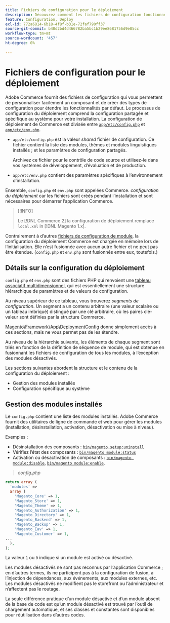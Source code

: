 ```yaml
---
title: Fichiers de configuration pour le déploiement
description: Découvrez comment les fichiers de configuration fonctionnent pour l’installation de l’application Commerce.
feature: Configuration, Deploy
exl-id: 772a6814-6b18-4f8f-b31e-72faf790ff37
source-git-commit: b40d2bd4d466782ba5bc1b29ee8681756d9e85cc
workflow-type: tm+mt
source-wordcount: '457'
ht-degree: 0%

---
```


# Fichiers de configuration pour le déploiement

Adobe Commerce fournit des fichiers de configuration qui vous permettent de personnaliser facilement un composant et de créer des types de configuration pour étendre les fonctionnalités par défaut. Le processus de configuration du déploiement comprend la configuration partagée et spécifique au système pour votre installation. La configuration de déploiement de Commerce est divisée entre [`app/etc/config.php`](../reference/config-reference-configphp.md) et [`app/etc/env.php`](../reference/config-reference-envphp.md).

- `app/etc/config.php` est la valeur _shared_ fichier de configuration.
Ce fichier contient la liste des modules, thèmes et modules linguistiques installés ; et les paramètres de configuration partagés.

   Archivez ce fichier pour le contrôle de code source et utilisez-le dans vos systèmes de développement, d’évaluation et de production.

- `app/etc/env.php` contient des paramètres spécifiques à l’environnement d’installation.

Ensemble, `config.php` et `env.php` sont appelées Commerce. _configuration du déploiement_ car les fichiers sont créés pendant l’installation et sont nécessaires pour démarrer l’application Commerce.

>[!INFO]
>
>Le [!DNL Commerce 2] la configuration de déploiement remplace `local.xml` in [!DNL Magento 1.x].

Contrairement à d’autres [fichiers de configuration de module](../reference/module-files.md), la configuration du déploiement Commerce est chargée en mémoire lors de l’initialisation. Elle n’est fusionnée avec aucun autre fichier et ne peut pas être étendue. (`config.php` et `env.php` sont fusionnés entre eux, toutefois.)

## Détails sur la configuration du déploiement

`config.php` et `env.php` sont des fichiers PHP qui renvoient une [tableau associatif multidimensionnel](https://www.w3schools.com:443/php/php_arrays.asp), qui est essentiellement une structure hiérarchique de paramètres et de valeurs de configuration.

Au niveau supérieur de ce tableau, vous trouverez _segments de configuration_. Un segment a un contenu arbitraire (une valeur scalaire ou un tableau imbriqué) distingué par une clé arbitraire, où les paires clé-valeur sont définies par la structure Commerce.

[Magento\Framework\App\DeploymentConfig](https://github.com/magento/magento2/blob/2.4/lib/internal/Magento/Framework/App/DeploymentConfig.php) donne simplement accès à ces sections, mais ne vous permet pas de les étendre.

Au niveau de la hiérarchie suivante, les éléments de chaque segment sont triés en fonction de la définition de séquence de module, qui est obtenue en fusionnant les fichiers de configuration de tous les modules, à l’exception des modules désactivés.

Les sections suivantes abordent la structure et le contenu de la configuration du déploiement :

- Gestion des modules installés
- Configuration spécifique au système

## Gestion des modules installés

Le `config.php` contient une liste des modules installés. Adobe Commerce fournit des utilitaires de ligne de commande et web pour gérer les modules (installation, désinstallation, activation, désactivation ou mise à niveau).

Exemples :

- Désinstallation des composants : [`bin/magento setup:uninstall`](../../installation/tutorials/uninstall-modules.md)
- Vérifiez l’état des composants : [`bin/magento module:status`](https://devdocs.magento.com/guides/v2.4/reference/cli/magento.html#modulestatus)
- Activation ou désactivation de composants : [`bin/magento module:disable`](../../installation/tutorials/manage-modules.md), [`bin/magento module:enable`](../../installation/tutorials/manage-modules.md).

> _config.php_

```php
return array (
  'modules' =>
  array (
    'Magento_Core' => 1,
    'Magento_Store' => 1,
    'Magento_Theme' => 1,
    'Magento_Authorization' => 1,
    'Magento_Directory' => 1,
    'Magento_Backend' => 1,
    'Magento_Backup' => 1,
    'Magento_Eav' => 1,
    'Magento_Customer' => 1,
...
  ),
);
```

La valeur `1` ou `0` indique si un module est activé ou désactivé.

Les modules désactivés ne sont pas reconnus par l’application Commerce ; en d’autres termes, ils ne participent pas à la configuration de fusion, à l’injection de dépendances, aux événements, aux modules externes, etc. Les modules désactivés ne modifient pas le storefront ou l’administrateur et n’affectent pas le routage.

La seule différence pratique d’un module désactivé et d’un module absent de la base de code est qu’un module désactivé est trouvé par l’outil de chargement automatique, et ses classes et constantes sont disponibles pour réutilisation dans d’autres codes.
